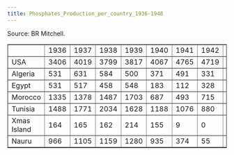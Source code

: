 ```yaml
---
title: Phosphates_Production_per_country_1936-1948
---
```


Source: BR Mitchell.

<table border="1"><tbody><tr><td></td><td>1936</td><td>1937</td><td>1938</td><td>1939</td><td>1940</td><td>1941</td><td>1942</td><td>1943</td><td>1944</td><td>1945</td><td>1946</td><td>1947</td><td>1948</td></tr><tr><td>USA</td><td>3406</td><td>4019</td><td>3799</td><td>3817</td><td>4067</td><td>4765</td><td>4719</td><td>5208</td><td>5463</td><td>5900</td><td>6971</td><td>9172</td><td>8808</td></tr><tr><td>Algeria</td><td>531</td><td>631</td><td>584</td><td>500</td><td>371</td><td>491</td><td>331</td><td>77</td><td>233</td><td>401</td><td>585</td><td>707</td><td>671</td></tr><tr><td>Egypt</td><td>531</td><td>517</td><td>458</td><td>548</td><td>183</td><td>112</td><td>328</td><td>319</td><td>318</td><td>349</td><td>371</td><td>377</td><td>300</td></tr><tr><td>Morocco</td><td>1335</td><td>1378</td><td>1487</td><td>1703</td><td>687</td><td>493</td><td>715</td><td>806</td><td>1445</td><td>1654</td><td>2860</td><td>2881</td><td>3226</td></tr><tr><td>Tunisia</td><td>1488</td><td>1771</td><td>2034</td><td>1628</td><td>1188</td><td>1076</td><td>880</td><td>335</td><td>522</td><td>706</td><td>1399</td><td>1755</td><td>1864</td></tr><tr><td>Xmas Island</td><td>164</td><td>165</td><td>162</td><td>214</td><td>155</td><td>9</td><td>0</td><td>0</td><td>0</td><td>0</td><td>119</td><td>119</td><td>151</td></tr><tr><td>Nauru</td><td>966</td><td>1105</td><td>1159</td><td>1280</td><td>935</td><td>374</td><td>55</td><td>0</td><td>0</td><td>0</td><td>59</td><td>178</td><td>268</td></tr></tbody></table>
